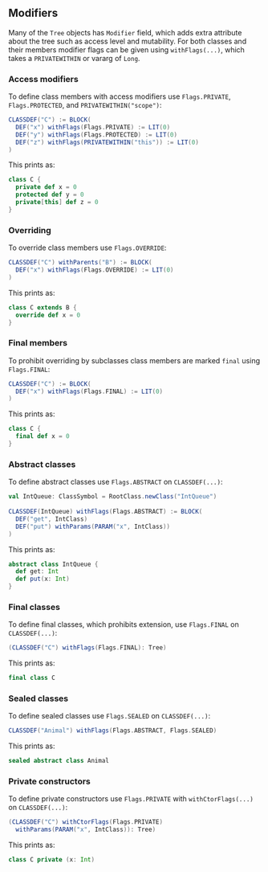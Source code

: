 Modifiers
---------

Many of the `Tree` objects has `Modifier` field, which adds extra attribute about the tree such as access level and mutability. For both classes and their members modifier flags can be given using `withFlags(...)`, which takes a `PRIVATEWITHIN` or vararg of `Long`.

### Access modifiers

To define class members with access modifiers use `Flags.PRIVATE`, `Flags.PROTECTED`, and `PRIVATEWITHIN("scope")`:

```scala
CLASSDEF("C") := BLOCK(
  DEF("x") withFlags(Flags.PRIVATE) := LIT(0)
  DEF("y") withFlags(Flags.PROTECTED) := LIT(0)
  DEF("z") withFlags(PRIVATEWITHIN("this")) := LIT(0) 
)
```

This prints as:

```scala
class C {
  private def x = 0
  protected def y = 0
  private[this] def z = 0
}
```

### Overriding

To override class members use `Flags.OVERRIDE`:

```scala
CLASSDEF("C") withParents("B") := BLOCK(
  DEF("x") withFlags(Flags.OVERRIDE) := LIT(0)
)
```

This prints as:

```scala
class C extends B {
  override def x = 0
}
```

### Final members

To prohibit overriding by subclasses class members are marked `final` using `Flags.FINAL`:

```scala
CLASSDEF("C") := BLOCK(
  DEF("x") withFlags(Flags.FINAL) := LIT(0)
)
```

This prints as:

```scala
class C {
  final def x = 0
}
```

### Abstract classes

To define abstract classes use `Flags.ABSTRACT` on `CLASSDEF(...)`:

```scala
val IntQueue: ClassSymbol = RootClass.newClass("IntQueue")
 
CLASSDEF(IntQueue) withFlags(Flags.ABSTRACT) := BLOCK(
  DEF("get", IntClass)
  DEF("put") withParams(PARAM("x", IntClass))
)
```

This prints as:

```scala
abstract class IntQueue {
  def get: Int
  def put(x: Int)
}
```

### Final classes

To define final classes, which prohibits extension, use `Flags.FINAL` on `CLASSDEF(...)`:

```scala
(CLASSDEF("C") withFlags(Flags.FINAL): Tree)
```

This prints as:

```scala
final class C
```

### Sealed classes

To define sealed classes use `Flags.SEALED` on `CLASSDEF(...)`:

```scala
CLASSDEF("Animal") withFlags(Flags.ABSTRACT, Flags.SEALED)
```

This prints as:

```scala
sealed abstract class Animal
```

### Private constructors

To define private constructors use `Flags.PRIVATE` with `withCtorFlags(...)` on `CLASSDEF(...)`:

```scala
(CLASSDEF("C") withCtorFlags(Flags.PRIVATE)
  withParams(PARAM("x", IntClass)): Tree)
```

This prints as:

```scala
class C private (x: Int)
```
